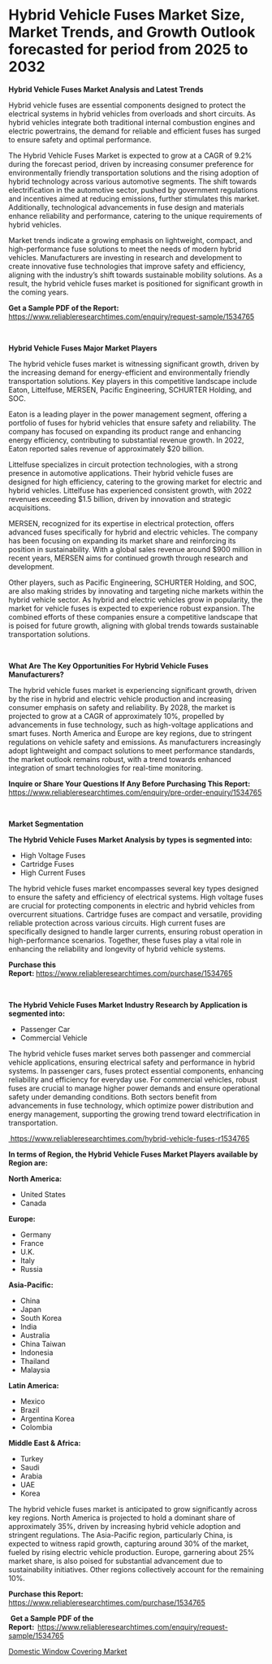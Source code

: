 <p><h1>Hybrid Vehicle Fuses Market Size, Market Trends, and Growth Outlook forecasted for period from 2025 to 2032</h1></p><p><strong>Hybrid Vehicle Fuses Market Analysis and Latest Trends</strong></p>
<p><p>Hybrid vehicle fuses are essential components designed to protect the electrical systems in hybrid vehicles from overloads and short circuits. As hybrid vehicles integrate both traditional internal combustion engines and electric powertrains, the demand for reliable and efficient fuses has surged to ensure safety and optimal performance.</p><p>The Hybrid Vehicle Fuses Market is expected to grow at a CAGR of 9.2% during the forecast period, driven by increasing consumer preference for environmentally friendly transportation solutions and the rising adoption of hybrid technology across various automotive segments. The shift towards electrification in the automotive sector, pushed by government regulations and incentives aimed at reducing emissions, further stimulates this market. Additionally, technological advancements in fuse design and materials enhance reliability and performance, catering to the unique requirements of hybrid vehicles.</p><p>Market trends indicate a growing emphasis on lightweight, compact, and high-performance fuse solutions to meet the needs of modern hybrid vehicles. Manufacturers are investing in research and development to create innovative fuse technologies that improve safety and efficiency, aligning with the industry’s shift towards sustainable mobility solutions. As a result, the hybrid vehicle fuses market is positioned for significant growth in the coming years.</p></p>
<p><strong>Get a Sample PDF of the Report:&nbsp;</strong> <a href="https://www.reliableresearchtimes.com/enquiry/request-sample/1534765?utm_campaign=2779&utm_medium=2&utm_source=Github&utm_content=ia&utm_term=05042025&utm_id=hybrid-vehicle-fuses">https://www.reliableresearchtimes.com/enquiry/request-sample/1534765</a></p>
<p>&nbsp;</p>
<p><strong>Hybrid Vehicle Fuses Major Market Players</strong></p>
<p><p>The hybrid vehicle fuses market is witnessing significant growth, driven by the increasing demand for energy-efficient and environmentally friendly transportation solutions. Key players in this competitive landscape include Eaton, Littelfuse, MERSEN, Pacific Engineering, SCHURTER Holding, and SOC.</p><p>Eaton is a leading player in the power management segment, offering a portfolio of fuses for hybrid vehicles that ensure safety and reliability. The company has focused on expanding its product range and enhancing energy efficiency, contributing to substantial revenue growth. In 2022, Eaton reported sales revenue of approximately $20 billion.</p><p>Littelfuse specializes in circuit protection technologies, with a strong presence in automotive applications. Their hybrid vehicle fuses are designed for high efficiency, catering to the growing market for electric and hybrid vehicles. Littelfuse has experienced consistent growth, with 2022 revenues exceeding $1.5 billion, driven by innovation and strategic acquisitions.</p><p>MERSEN, recognized for its expertise in electrical protection, offers advanced fuses specifically for hybrid and electric vehicles. The company has been focusing on expanding its market share and reinforcing its position in sustainability. With a global sales revenue around $900 million in recent years, MERSEN aims for continued growth through research and development.</p><p>Other players, such as Pacific Engineering, SCHURTER Holding, and SOC, are also making strides by innovating and targeting niche markets within the hybrid vehicle sector. As hybrid and electric vehicles grow in popularity, the market for vehicle fuses is expected to experience robust expansion. The combined efforts of these companies ensure a competitive landscape that is poised for future growth, aligning with global trends towards sustainable transportation solutions.</p></p>
<p>&nbsp;</p>
<p><strong>What Are The Key Opportunities For Hybrid Vehicle Fuses Manufacturers?</strong></p>
<p><p>The hybrid vehicle fuses market is experiencing significant growth, driven by the rise in hybrid and electric vehicle production and increasing consumer emphasis on safety and reliability. By 2028, the market is projected to grow at a CAGR of approximately 10%, propelled by advancements in fuse technology, such as high-voltage applications and smart fuses. North America and Europe are key regions, due to stringent regulations on vehicle safety and emissions. As manufacturers increasingly adopt lightweight and compact solutions to meet performance standards, the market outlook remains robust, with a trend towards enhanced integration of smart technologies for real-time monitoring.</p></p>
<p><strong>Inquire or Share Your Questions If Any Before Purchasing This Report:</strong> <a href="https://www.reliableresearchtimes.com/enquiry/pre-order-enquiry/1534765?utm_campaign=2779&utm_medium=2&utm_source=Github&utm_content=ia&utm_term=05042025&utm_id=hybrid-vehicle-fuses">https://www.reliableresearchtimes.com/enquiry/pre-order-enquiry/1534765</a></p>
<p>&nbsp;</p>
<p><strong>Market Segmentation</strong></p>
<p><strong>The Hybrid Vehicle Fuses Market Analysis by types is segmented into:</strong></p>
<p><ul><li>High Voltage Fuses</li><li>Cartridge Fuses</li><li>High Current Fuses</li></ul></p>
<p><p>The hybrid vehicle fuses market encompasses several key types designed to ensure the safety and efficiency of electrical systems. High voltage fuses are crucial for protecting components in electric and hybrid vehicles from overcurrent situations. Cartridge fuses are compact and versatile, providing reliable protection across various circuits. High current fuses are specifically designed to handle larger currents, ensuring robust operation in high-performance scenarios. Together, these fuses play a vital role in enhancing the reliability and longevity of hybrid vehicle systems.</p></p>
<p><strong>Purchase this Report:&nbsp;</strong><a href="https://www.reliableresearchtimes.com/purchase/1534765?utm_campaign=2779&utm_medium=2&utm_source=Github&utm_content=ia&utm_term=05042025&utm_id=hybrid-vehicle-fuses">https://www.reliableresearchtimes.com/purchase/1534765</a></p>
<p>&nbsp;</p>
<p><strong>The Hybrid Vehicle Fuses Market Industry Research by Application is segmented into:</strong></p>
<p><ul><li>Passenger Car</li><li>Commercial Vehicle</li></ul></p>
<p><p>The hybrid vehicle fuses market serves both passenger and commercial vehicle applications, ensuring electrical safety and performance in hybrid systems. In passenger cars, fuses protect essential components, enhancing reliability and efficiency for everyday use. For commercial vehicles, robust fuses are crucial to manage higher power demands and ensure operational safety under demanding conditions. Both sectors benefit from advancements in fuse technology, which optimize power distribution and energy management, supporting the growing trend toward electrification in transportation.</p></p>
<p><a href="https://www.reliableresearchtimes.com/hybrid-vehicle-fuses-r1534765?utm_campaign=2779&utm_medium=2&utm_source=Github&utm_content=ia&utm_term=05042025&utm_id=hybrid-vehicle-fuses">&nbsp;https://www.reliableresearchtimes.com/hybrid-vehicle-fuses-r1534765</a></p>
<p><strong>In terms of Region, the Hybrid Vehicle Fuses Market Players available by Region are:</strong></p>
<p>
    <p> <strong> North America: </strong>
        <ul>
            <li>United States</li>
            <li>Canada</li>
        </ul>
        </p> 
    <p> <strong> Europe: </strong>
        <ul>
            <li>Germany</li>
            <li>France</li>
            <li>U.K.</li>
            <li>Italy</li>
            <li>Russia</li>
        </ul>
        </p> 
    <p> <strong> Asia-Pacific: </strong>
        <ul>
            <li>China</li>
            <li>Japan</li>
            <li>South Korea</li>
            <li>India</li>
            <li>Australia</li>
            <li>China Taiwan</li>
            <li>Indonesia</li>
            <li>Thailand</li>
            <li>Malaysia</li>
        </ul>
        </p> 
    <p> <strong> Latin America: </strong>
        <ul>
            <li>Mexico</li>
            <li>Brazil</li>
            <li>Argentina Korea</li>
            <li>Colombia</li>
        </ul>
        </p> 
    <p> <strong> Middle East & Africa: </strong>
        <ul>
            <li>Turkey</li>
            <li>Saudi</li>
            <li>Arabia</li>
            <li>UAE</li>
            <li>Korea</li>
        </ul>
    </p>
    </p>
<p><p>The hybrid vehicle fuses market is anticipated to grow significantly across key regions. North America is projected to hold a dominant share of approximately 35%, driven by increasing hybrid vehicle adoption and stringent regulations. The Asia-Pacific region, particularly China, is expected to witness rapid growth, capturing around 30% of the market, fueled by rising electric vehicle production. Europe, garnering about 25% market share, is also poised for substantial advancement due to sustainability initiatives. Other regions collectively account for the remaining 10%.</p></p>
<p><strong>Purchase this Report: </strong><a href="https://www.reliableresearchtimes.com/purchase/1534765?utm_campaign=2779&utm_medium=2&utm_source=Github&utm_content=ia&utm_term=05042025&utm_id=hybrid-vehicle-fuses">https://www.reliableresearchtimes.com/purchase/1534765</a></p>
<p>&nbsp;<strong>Get a Sample PDF of the Report:&nbsp;&nbsp;</strong><a href="https://www.reliableresearchtimes.com/enquiry/request-sample/1534765?utm_campaign=2779&utm_medium=2&utm_source=Github&utm_content=ia&utm_term=05042025&utm_id=hybrid-vehicle-fuses">https://www.reliableresearchtimes.com/enquiry/request-sample/1534765</a></p>
<p><strong></strong></p>
<p><p><a href="https://github.com/osbornrdaflalo/Market-Research-Report-List-1/blob/main/domestic-window-covering-market.md?utm_campaign=2779&utm_medium=2&utm_source=Github&utm_content=ia&utm_term=05042025&utm_id=hybrid-vehicle-fuses">Domestic Window Covering Market</a></p></p>